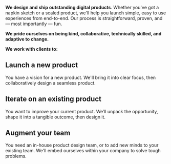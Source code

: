 

**We design and ship outstanding digital products**. Whether you've got a napkin sketch or a scaled product, we'll help you launch simple, easy to use experiences from end-to-end. Our process is straightforward, proven, and — most importantly — fun.

**We pride ourselves on being kind, collaborative, technically skilled, and adaptive to change.**

**We work with clients to:**
## Launch a new product
You have a vision for a new product. We'll bring it into clear focus, then collaboratively design a seamless product.

## Iterate on an existing product
You want to improve your current product. We’ll unpack the opportunity, shape it into a tangible outcome, then design it.

## Augment your team
You need an in-house product design team, or to add new minds to your existing team. We'll embed ourselves within your company to solve tough problems.
